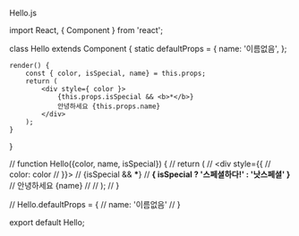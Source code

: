 Hello.js

import React, { Component } from 'react';

class Hello extends Component {
    static defaultProps = {
        name: '이름없음',
    };

    render() {
        const { color, isSpecial, name} = this.props;
        return (
            <div style={ color }>
                {this.props.isSpecial && <b>*</b>}
                안녕하세요 {this.props.name}
            </div>
        );
    }
}

// function Hello({color, name, isSpecial}) {
//     return (
//         <div style={{
//             color: color
//         }}>
//             {isSpecial && <b>*</b>}
//             <b>{ isSpecial ? '스페셜하다!' : '낫스페셜' }</b>
//             안녕하세요 {name}
//         </div>
//     ); 
// }

// Hello.defaultProps = {
//     name: '이름없음'
// }


export default Hello;